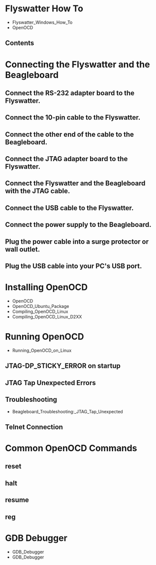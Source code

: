 # Flyswatter How To
* Flyswatter_Windows_How_To
* OpenOCD
## Contents
# Connecting the Flyswatter and the Beagleboard
## Connect the RS-232 adapter board to the Flyswatter.
## Connect the 10-pin cable to the Flyswatter.
## Connect the other end of the cable to the Beagleboard.
## Connect the JTAG adapter board to the Flyswatter.
## Connect the Flyswatter and the Beagleboard with the JTAG cable.
## Connect the USB cable to the Flyswatter.
## Connect the power supply to the Beagleboard.
## Plug the power cable into a surge protector or wall outlet.
## Plug the USB cable into your PC's USB port.
# Installing OpenOCD
* OpenOCD
* OpenOCD_Ubuntu_Package
* Compiling_OpenOCD_Linux
* Compiling_OpenOCD_Linux_D2XX
# Running OpenOCD
* Running_OpenOCD_on_Linux
## JTAG-DP\_STICKY\_ERROR on startup
## JTAG Tap Unexpected Errors
## Troubleshooting
* Beagleboard_Troubleshooting:_JTAG_Tap_Unexpected
## Telnet Connection
# Common OpenOCD Commands
## reset
## halt
## resume
## reg
# GDB Debugger
* GDB_Debugger
* GDB_Debugger
